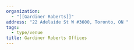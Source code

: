```yaml
---
organization:
  - "[[Gardiner Roberts]]"
address: "22 Adelaide St W #3600, Toronto, ON "
tags:
  - type/venue
title: Gardiner Roberts Offices
---
```


